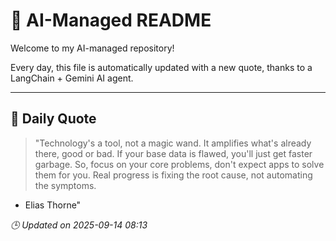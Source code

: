 # 🧠 AI-Managed README

Welcome to my AI-managed repository!

Every day, this file is automatically updated with a new quote, thanks to a LangChain + Gemini AI agent.

---

## 📅 Daily Quote

> "Technology's a tool, not a magic wand.
It amplifies what's already there, good or bad.
If your base data is flawed, you'll just get faster garbage.
So, focus on your core problems, don't expect apps to solve them for you.
Real progress is fixing the root cause, not automating the symptoms.
- Elias Thorne"

*🕒 Updated on 2025-09-14 08:13*